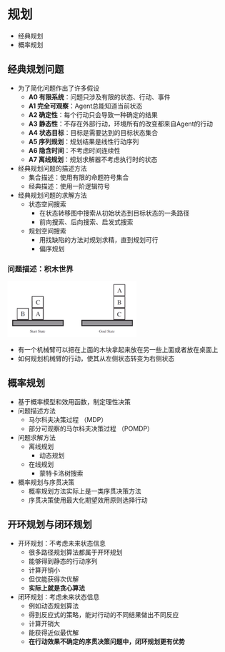 # 规划
+ 经典规划
+ 概率规划

## 经典规划问题
+ 为了简化问题作出了许多假设
  + **A0 有限系统**：问题只涉及有限的状态、行动、事件
  + **A1 完全可观察**：Agent总能知道当前状态
  + **A2 确定性**：每个行动只会导致一种确定的结果
  + **A3 静态性**：不存在外部行动，环境所有的改变都来自Agent的行动
  + **A4 状态目标**：目标是需要达到的目标状态集合
  + **A5 序列规划**：规划结果是线性行动序列
  + **A6 隐含时间**：不考虑时间连续性
  + **A7 离线规划**：规划求解器不考虑执行时的状态
+ 经典规划问题的描述方法
  + 集合描述：使用有限的命题符号集合
  + 经典描述：使用一阶逻辑符号
+ 经典规划问题的求解方法
  + 状态空间搜索
    + 在状态转移图中搜索从初始状态到目标状态的一条路径
    + 前向搜索、后向搜索、启发式搜索
  + 规划空间搜索
    + 用找缺陷的方法对规划求精，直到规划可行
    + 偏序规划

### 问题描述：积木世界

![](img/2020-04-08-23-15-42.png)

+ 有一个机械臂可以把在上面的木块拿起来放在另一些上面或者放在桌面上
+ 如何规划机械臂的行动，使其从左侧状态转变为右侧状态

## 概率规划
+ 基于概率模型和效用函数，制定理性决策
+ 问题描述方法
  + 马尔科夫决策过程 （MDP）
  + 部分可观察的马尔科夫决策过程 （POMDP）
+ 问题求解方法
  + 离线规划
    + 动态规划
  + 在线规划
    + 蒙特卡洛树搜索
+ 概率规划与序贯决策
  + 概率规划方法实际上是一类序贯决策方法
  + 序贯决策使用最大化期望效用原则选择行动

## 开环规划与闭环规划
+ 开环规划：不考虑未来状态信息
  + 很多路径规划算法都属于开环规划
  + 能够得到静态的行动序列
  + 计算开销小
  + 但仅能获得次优解
  + **实际上就是贪心算法**
+ 闭环规划：考虑未来状态信息
  + 例如动态规划算法
  + 得到反应式的策略，能对行动的不同结果做出不同反应
  + 计算开销大
  + 能获得近似最优解
  + **在行动效果不确定的序贯决策问题中，闭环规划更有优势**
